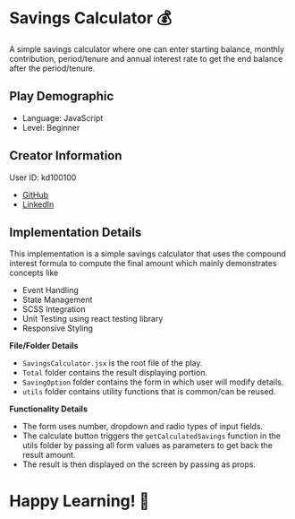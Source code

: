 # Savings Calculator 💰

A simple savings calculator where one can enter starting balance, monthly contribution, period/tenure and annual interest rate to get the end balance after the period/tenure.

## Play Demographic

- Language: JavaScript
- Level: Beginner

## Creator Information

User ID: kd100100

- [GitHub](https://github.com/kd100100)
- [LinkedIn](https://www.linkedin.com/in/keerthivasand/)

## Implementation Details

This implementation is a simple savings calculator that uses the compound interest formula to compute the final amount which mainly demonstrates concepts like
- Event Handling
- State Management
- SCSS Integration
- Unit Testing using react testing library
- Responsive Styling

**File/Folder Details**
- `SavingsCalculator.jsx` is the root file of the play.
- `Total` folder contains the result displaying portion.
- `SavingOption` folder contains the form in which user will modify details.
- `utils` folder contains utility functions that is common/can be reused.

**Functionality Details**
- The form uses number, dropdown and radio types of input fields.
- The calculate button triggers the `getCalculatedSavings` function in the utils folder by passing all form values as parameters to get back the result amount.
- The result is then displayed on the screen by passing as props.

# Happy Learning! 🤩
